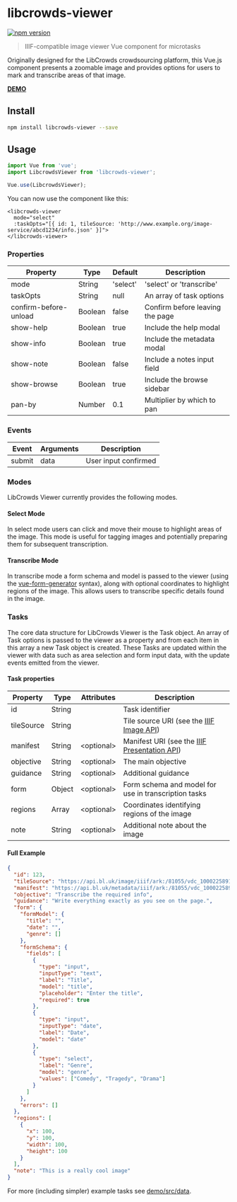 # libcrowds-viewer

[![npm version](https://badge.fury.io/js/libcrowds-viewer.svg)](https://badge.fury.io/js/libcrowds-viewer)

> IIIF-compatible image viewer Vue component for microtasks

Originally designed for the LibCrowds crowdsourcing platform, this Vue.js
component presents a zoomable image and provides options for users to mark
and transcribe areas of that image.

[**DEMO**](https://libcrowds.github.io/libcrowds-viewer/)

## Install

```bash
npm install libcrowds-viewer --save
```

## Usage

```js
import Vue from 'vue';
import LibcrowdsViewer from 'libcrowds-viewer';

Vue.use(LibcrowdsViewer);
```

You can now use the component like this:

```vue
<libcrowds-viewer
  mode="select"
  :taskOpts="[{ id: 1, tileSource: 'http://www.example.org/image-service/abcd1234/info.json' }]">
</libcrowds-viewer>
```

### Properties

| Property                | Type          | Default              | Description                     |
|-------------------------|---------------|----------------------|---------------------------------|
| mode                    | String        | 'select'             | 'select' or 'transcribe'        |
| taskOpts                | String        | null                 | An array of task options        |
| confirm-before-unload   | Boolean       | false                | Confirm before leaving the page |
| show-help               | Boolean       | true                 | Include the help modal          |
| show-info               | Boolean       | true                 | Include the metadata modal      |
| show-note               | Boolean       | false                | Include a notes input field     |
| show-browse             | Boolean       | true                 | Include the browse sidebar      |
| pan-by                  | Number        | 0.1                  | Multiplier by which to pan      |

### Events

| Event         | Arguments     | Description          |
|---------------|---------------|----------------------|
| submit        | data          | User input confirmed |

### Modes

LibCrowds Viewer currently provides the following modes.

#### Select Mode

In select mode users can click and move their mouse to highlight areas of the
image. This mode is useful for tagging images and potentially preparing
them for subsequent transcription.

#### Transcribe Mode

In transcribe mode a form schema and model is passed to the viewer (using the
[vue-form-generator](https://github.com/icebob/vue-form-generator) syntax),
along with optional coordinates to highlight regions of the image. This allows
users to transcribe specific details found in the image.

### Tasks

The core data structure for LibCrowds Viewer is the Task object. An array of
Task options is passed to the viewer as a property and from each item in this
array a new Task object is created. These Tasks are updated within the viewer
with data such as area selection and form input data, with the update events
emitted from the viewer.

#### Task properties

| Property                | Type   | Attributes  | Description                                                                          |
|-------------------------|--------|-------------|--------------------------------------------------------------------------------------|
| id                      | String |             | Task identifier                                                                      |
| tileSource              | String |             | Tile source URI (see the [IIIF Image API](http://iiif.io/api/image/2.1/))            |
| manifest                | String | \<optional> | Manifest URI (see the [IIIF Presentation API](http://iiif.io/api/presentation/2.1/)) |
| objective               | String | \<optional> | The main objective                                                                   |
| guidance                | String | \<optional> | Additional guidance                                                                  |
| form                    | Object | \<optional> | Form schema and model for use in transcription tasks                                 |
| regions                 | Array  | \<optional> | Coordinates identifying regions of the image                                         |
| note                    | String | \<optional> | Additional note about the image                                                      |


#### Full Example

```json
{
  "id": 123,
  "tileSource": "https://api.bl.uk/image/iiif/ark:/81055/vdc_100022589157.0x000005/info.json",
  "manifest": "https://api.bl.uk/metadata/iiif/ark:/81055/vdc_100022589158.0x000002/manifest.json",
  "objective": "Transcribe the required info",
  "guidance": "Write everything exactly as you see on the page.",
  "form": {
    "formModel": {
      "title": "",
      "date": "",
      "genre": []
    },
    "formSchema": {
      "fields": [
        {
          "type": "input",
          "inputType": "text",
          "label": "Title",
          "model": "title",
          "placeholder": "Enter the title",
          "required": true
        },
        {
          "type": "input",
          "inputType": "date",
          "label": "Date",
          "model": "date"
        },
        {
          "type": "select",
          "label": "Genre",
          "model": "genre",
          "values": ["Comedy", "Tragedy", "Drama"]
        }
      ]
    },
    "errors": []
  },
  "regions": [
    {
      "x": 100,
      "y": 100,
      "width": 100,
      "height": 100
    }
  ],
  "note": "This is a really cool image"
}
```

For more (including simpler) example tasks see [demo/src/data](demo/src/data).
